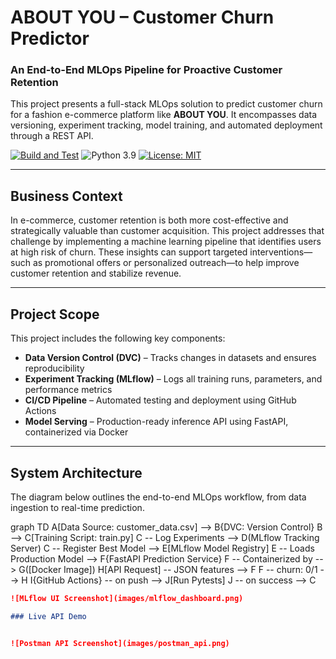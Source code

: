 # ABOUT YOU – Customer Churn Predictor

### An End-to-End MLOps Pipeline for Proactive Customer Retention

This project presents a full-stack MLOps solution to predict customer churn for a fashion e-commerce platform like **ABOUT YOU**. It encompasses data versioning, experiment tracking, model training, and automated deployment through a REST API.

[![Build and Test](https://github.com/pythongurfer/AboutYouChurnPredictor/actions/workflows/ci-cd.yml/badge.svg)](https://github.com/pythongurfer/AboutYouChurnPredictor/actions)
![Python 3.9](https://img.shields.io/badge/python-3.9-blue.svg)
[![License: MIT](https://img.shields.io/badge/License-MIT-yellow.svg)](https://opensource.org/licenses/MIT)

---

## Business Context

In e-commerce, customer retention is both more cost-effective and strategically valuable than customer acquisition. This project addresses that challenge by implementing a machine learning pipeline that identifies users at high risk of churn. These insights can support targeted interventions—such as promotional offers or personalized outreach—to help improve customer retention and stabilize revenue.

---

## Project Scope

This project includes the following key components:

- **Data Version Control (DVC)** – Tracks changes in datasets and ensures reproducibility  
- **Experiment Tracking (MLflow)** – Logs all training runs, parameters, and performance metrics  
- **CI/CD Pipeline** – Automated testing and deployment using GitHub Actions  
- **Model Serving** – Production-ready inference API using FastAPI, containerized via Docker  

---

## System Architecture

The diagram below outlines the end-to-end MLOps workflow, from data ingestion to real-time prediction.


graph TD
    A[Data Source: customer_data.csv] --> B{DVC: Version Control}
    B --> C[Training Script: train.py]
    C -- Log Experiments --> D(MLflow Tracking Server)
    C -- Register Best Model --> E[MLflow Model Registry]
    E -- Loads Production Model --> F{FastAPI Prediction Service}
    F -- Containerized by --> G([Docker Image])
    H[API Request] -- JSON features --> F
    F -- churn: 0/1 --> H
    I{GitHub Actions} -- on push --> J[Run Pytests]
    J -- on success --> C


```markdown
![MLflow UI Screenshot](images/mlflow_dashboard.png)

### Live API Demo


![Postman API Screenshot](images/postman_api.png)